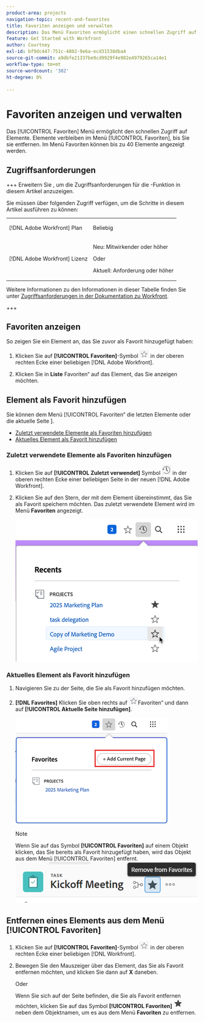 ```yaml
---
product-area: projects
navigation-topic: recent-and-favorites
title: Favoriten anzeigen und verwalten
description: Das Menü Favoriten ermöglicht einen schnellen Zugriff auf Elemente. Elemente bleiben im Favoritenmenü, bis Sie sie entfernen. Im Menü Favoriten können bis zu 40 Elemente angezeigt werden.
feature: Get Started with Workfront
author: Courtney
exl-id: bf9dc447-751c-4802-9e6a-ecd31538dba4
source-git-commit: a9dbfe21337be9cd9929f4e982e4979265ca14e1
workflow-type: tm+mt
source-wordcount: '382'
ht-degree: 0%

---
```


# Favoriten anzeigen und verwalten

<!-- Audited: 5/2025 -->

Das [!UICONTROL Favoriten] Menü ermöglicht den schnellen Zugriff auf Elemente. Elemente verbleiben im Menü [!UICONTROL Favoriten], bis Sie sie entfernen. Im Menü Favoriten können bis zu 40 Elemente angezeigt werden.

## Zugriffsanforderungen

+++ Erweitern Sie , um die Zugriffsanforderungen für die -Funktion in diesem Artikel anzuzeigen.

Sie müssen über folgenden Zugriff verfügen, um die Schritte in diesem Artikel ausführen zu können:

<table style="table-layout:auto"> 
 <col> 
 </col> 
 <col> 
 </col> 
 <tbody> 
  <tr> 
   <td role="rowheader">[!DNL Adobe Workfront] Plan</td> 
   <td> <p>Beliebig</p> </td> 
  </tr> 
  <tr> 
   <td role="rowheader">[!DNL Adobe Workfront] Lizenz</td> 
   <td> <p>
      <p>Neu: Mitwirkender oder höher<p>
      <p>Oder</p>
      <p>Aktuell: Anforderung oder höher</p> </td> 
  </tr> 
 </tbody> 
</table>

Weitere Informationen zu den Informationen in dieser Tabelle finden Sie unter [Zugriffsanforderungen in der Dokumentation zu Workfront](/help/quicksilver/administration-and-setup/add-users/access-levels-and-object-permissions/access-level-requirements-in-documentation.md).

+++

## Favoriten anzeigen

So zeigen Sie ein Element an, das Sie zuvor als Favorit hinzugefügt haben:

1. Klicken Sie auf **[!UICONTROL Favoriten]**-Symbol ![Favoriten](assets/favorites-icon.png) in der oberen rechten Ecke einer beliebigen [!DNL Adobe Workfront].

1. Klicken Sie in **Liste** Favoriten“ auf das Element, das Sie anzeigen möchten.

## Element als Favorit hinzufügen

Sie können dem Menü [!UICONTROL Favoriten“ die letzten Elemente oder die aktuelle Seite &#x200B;].

* [Zuletzt verwendete Elemente als Favoriten hinzufügen](#add-recent-items-as-a-favorite)
* [Aktuelles Element als Favorit hinzufügen](#add-the-current-item-as-a-favorite)

### Zuletzt verwendete Elemente als Favoriten hinzufügen

1. Klicken Sie auf **[!UICONTROL Zuletzt verwendet]** Symbol ![Zuletzt verwendet](assets/recents-icon-40x43.png) in der oberen rechten Ecke einer beliebigen Seite in der neuen [!DNL Adobe Workfront].
1. Klicken Sie auf den Stern, der mit dem Element übereinstimmt, das Sie als Favorit speichern möchten. Das zuletzt verwendete Element wird im Menü **Favoriten** angezeigt.

   ![Favorisieren eines aktuellen Artikels](assets/recents-section.png)

### Aktuelles Element als Favorit hinzufügen

1. Navigieren Sie zu der Seite, die Sie als Favorit hinzufügen möchten.
1. **[!DNL Favorites]** Klicken Sie oben rechts auf ![ Seite auf ](assets/favorites-icon.png)Favoriten“ und dann auf **[!UICONTROL Aktuelle Seite hinzufügen]**.

   ![Aktuelle Seite zu Favoriten hinzufügen](assets/add-current-page.png)

   >[!NOTE]
   >
   >Wenn Sie auf das Symbol **[!UICONTROL Favoriten]** auf einem Objekt klicken, das Sie bereits als Favorit hinzugefügt haben, wird das Objekt aus dem Menü [!UICONTROL Favoriten] entfernt.\
   >![Aus Favoriten entfernen](assets/nwe-remove-from-favorites-350x52.png)

## Entfernen eines Elements aus dem Menü [!UICONTROL Favoriten]

1. Klicken Sie auf **[!UICONTROL Favoriten]**-Symbol ![Favoriten](assets/favorites-icon.png) in der oberen rechten Ecke einer beliebigen [!DNL Workfront].

1. Bewegen Sie den Mauszeiger über das Element, das Sie als Favorit entfernen möchten, und klicken Sie dann auf **X** daneben.

   Oder

   Wenn Sie sich auf der Seite befinden, die Sie als Favorit entfernen möchten, klicken Sie auf das Symbol **[!UICONTROL Favoriten]** ![Favoritensymbol](assets/remove-favorite-icon.png) neben dem Objektnamen, um es aus dem Menü **Favoriten** zu entfernen.
